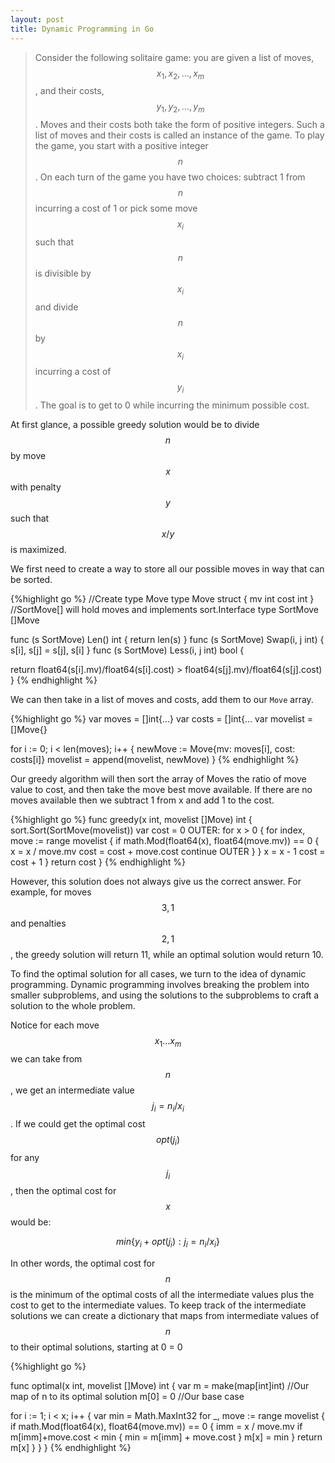 ```yaml
---
layout: post
title: Dynamic Programming in Go
---
```

>Consider the following solitaire game: you are given a list of moves,$$ x_1, x_2, \dots, x_m $$, and their costs, $$y_1, y_2, \ldots, y_m$$.
>Moves and their costs both take the form of positive integers.
>Such a list of moves and their costs is called an instance of the game.
>To play the game, you start with a positive integer $$n$$.
>On each turn of the game you have two choices: subtract 1 from $$n$$ incurring a cost of 1 or pick some move $$x_i$$ such that $$n$$ is divisible by $$x_i$$ and divide $$n$$ by $$x_i$$ incurring a cost of $$y_i$$.
>The goal is to get to 0 while incurring the minimum possible cost.

At first glance, a possible greedy solution would be to divide $$n$$ by move $$x$$ with penalty $$y$$ such that $$x/y$$ is maximized.

We first need to create a way to store all our possible moves in way that can be sorted.

{%highlight go %}
//Create type Move
type Move struct {
  mv   int
  cost int
}
//SortMove[] will hold moves and implements sort.Interface
type SortMove []Move

func (s SortMove) Len() int {
  return len(s)
}
func (s SortMove) Swap(i, j int) {
  s[i], s[j] = s[j], s[i]
}
func (s SortMove) Less(i, j int) bool {

  return float64(s[i].mv)/float64(s[i].cost) > float64(s[j].mv)/float64(s[j].cost)
}
{% endhighlight %}

We can then take in a list of moves and costs, add them to our `Move` array.

{%highlight go %}
var moves = []int{...}
var costs = []int{...
var movelist = []Move{}

for i := 0; i < len(moves); i++ {
  newMove := Move{mv: moves[i], cost: costs[i]}
  movelist = append(movelist, newMove)
}
{% endhighlight %}

Our greedy algorithm will then sort the array of Moves the ratio of move value to cost, and then take the move best move available.
If there are no moves available then we subtract 1 from x and add 1 to the cost.

{%highlight go %}
func greedy(x int, movelist []Move) int {
  sort.Sort(SortMove(movelist))
  var cost = 0
  OUTER:
  for x > 0 {
    for index, move := range movelist {
      if math.Mod(float64(x), float64(move.mv)) == 0 {
        x = x / move.mv
        cost = cost + move.cost
        continue OUTER
      }
    }
    x = x - 1
    cost = cost + 1
  }
  return cost
}
{% endhighlight %}

However, this solution does not always give us the correct answer.
For example, for moves $$3,1$$ and penalties $$2,1$$, the greedy solution will return 11, while an optimal solution would return 10.

To find the optimal solution for all cases, we turn to the idea of dynamic programming.
Dynamic programming involves breaking the problem into smaller subproblems, and using the solutions to the subproblems to craft a solution to the whole problem.

Notice for each move $$x_1 \dots x_m$$ we can take from $$n$$, we get an intermediate value $$j_i = n_i/x_i$$.
If we could get the optimal cost $$opt(j_i)$$ for any $$j_i$$, then the optimal cost for $$x$$ would be:

$$min\{ y_i + opt(j_i): j_i=n_i/x_i\}$$

In other words, the optimal cost for $$n$$ is the minimum of the optimal costs of all the intermediate values plus the cost to get to the intermediate values.
To keep track of the intermediate solutions we can create a dictionary that maps from intermediate values of $$n$$ to their optimal solutions, starting at 0 = 0

{%highlight go %}


func optimal(x int, movelist []Move) int {
  var m = make(map[int]int) //Our map of n to its optimal solution
  m[0] = 0                  //Our base case

  for i := 1; i < x; i++ {
  var min = Math.MaxInt32
    for _, move := range movelist {
      if math.Mod(float64(x), float64(move.mv)) == 0 {
        imm = x / move.mv
        if m[imm]+move.cost < min {
          min = m[imm] + move.cost
        }
      m[x] = min
      }
      return m[x]
    }
  }
}
{% endhighlight %}
